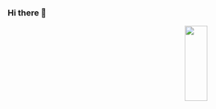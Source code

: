 ### Hi there 👋
<img src="https://cdn.pixabay.com/photo/2020/10/12/22/15/glass-5650335_960_720.jpg" width="30%" height="150px" align="right" >
<!--
**yuxiaotu/yuxiaotu** is a ✨ _special_ ✨ repository because its `README.md` (this file) appears on your GitHub profile.

Here are some ideas to get you started:

- 🔭 I’m currently working on ...
- 🌱 I’m currently learning ...
- 👯 I’m looking to collaborate on ...
- 🤔 I’m looking for help with ...
- 💬 Ask me about ...
- 📫 How to reach me: ...
- 😄 Pronouns: ...
- ⚡ Fun fact: ...
-->
